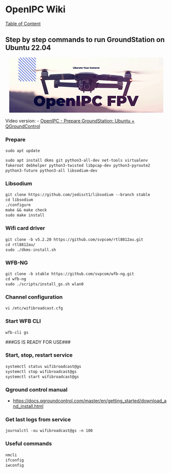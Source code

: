 # OpenIPC Wiki
[Table of Content](../README.md)

Step by step commands to run GroundStation on Ubuntu 22.04
---------------------------------------------------------

<p align="center">
  <img src="https://github.com/OpenIPC/wiki/blob/master/images/fpv-logo.jpg?raw=true" alt="Logo"/>
</p>

Video version: - [OpenIPC - Prepare GroundStation: Ubuntu + QGroundControl](https://www.youtube.com/watch?v=JMtRAsOm0Dc)

### Prepare
```
sudo apt update
```
```
sudo apt install dkms git python3-all-dev net-tools virtualenv fakeroot debhelper python3-twisted libpcap-dev python3-pyroute2 python3-future python3-all libsodium-dev
```

### Libsodium
```
git clone https://github.com/jedisct1/libsodium --branch stable
cd libsodium
./configure
make && make check
sudo make install
```

### Wifi card driver
```
git clone -b v5.2.20 https://github.com/svpcom/rtl8812au.git
cd rtl8812au/
sudo ./dkms-install.sh
```

### WFB-NG
```
git clone -b stable https://github.com/svpcom/wfb-ng.git
cd wfb-ng
sudo ./scripts/install_gs.sh wlan0
```

### Channel configuration
```
vi /etc/wifibroadcast.cfg
```

### Start WFB CLI
```
wfb-cli gs
```
###GS IS READY FOR USE###

### Start, stop, restart service
```
systemctl status wifibroadcast@gs
systemctl stop wifibroadcast@gs
systemctl start wifibroadcast@gs
```

### Qground control manual

- https://docs.qgroundcontrol.com/master/en/getting_started/download_and_install.html

### Get last logs from service
```
journalctl -xu wifibroadcast@gs -n 100
```

### Useful commands
```
nmcli
ifconfig
iwconfig

```



